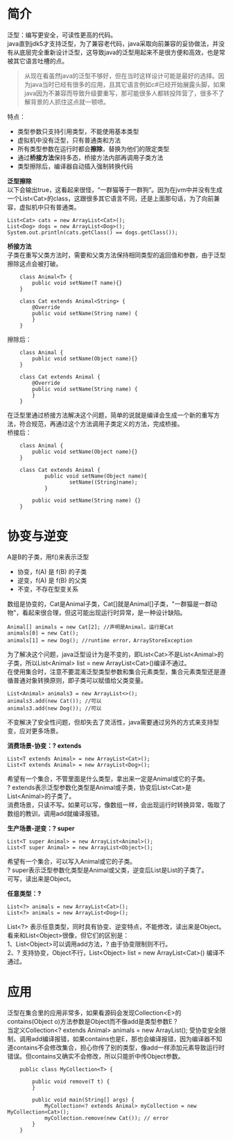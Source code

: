 # 简介
泛型：编写更安全，可读性更高的代码。    
java直到jdk5才支持泛型，为了兼容老代码，java采取向前兼容的妥协做法，并没有从底层完全重新设计泛型，这导致java的泛型用起来不是很方便和高效，也是常被其它语言吐槽的点。

> 从现在看虽然java的泛型不够好，但在当时这样设计可能是最好的选择。因为java当时已经有很多的应用，且其它语言例如c#已经开始展露头脚，如果java因为不兼容而导致升级要重写，那可能很多人都转投阵营了，很多不了解背景的人抓住这点就一顿喷。    

特点：
- 类型参数只支持引用类型，不能使用基本类型
- 虚拟机中没有泛型，只有普通类和方法
- 所有类型参数在运行时都会**擦除**，替换为他们的限定类型
- 通过**桥接方法**保持多态，桥接方法内部再调用子类方法
- 类型擦除后，编译器自动插入强制转换代码

**泛型擦除**    
以下会输出true，这看起来很怪，“一群猫等于一群狗”。因为在jvm中并没有生成一个List\<Cat>的class，这跟很多其它语言不同，还是上面那句话，为了向前兼容，虚拟机中只有普通类。    
```
List<Cat> cats = new ArrayList<Cat>();
List<Dog> dogs = new ArrayList<Dog>();
System.out.println(cats.getClass() == dogs.getClass()); 
```   

**桥接方法**    
子类在重写父类方法时，需要和父类方法保持相同类型的返回值和参数，由于泛型擦除这点会被打破。   
```
	class Animal<T> {
		public void setName(T name){}
	}

	class Cat extends Animal<String> {
		@Override
		public void setName(String name) {
		}
	}
```
擦除后：
```
	class Animal {
		public void setName(Object name){}
	}

	class Cat extends Animal {
		@Override
		public void setName(String name) {
		}
	}
```
在泛型里通过桥接方法解决这个问题，简单的说就是编译会生成一个新的重写方法，符合规范，再通过这个方法调用子类定义的方法，完成桥接。    
桥接后：
```
	class Animal {
		public void setName(Object name){}
	}

	class Cat extends Animal {
        	public void setName(Object name){
            		setName((String)name);
        	}
		
		public void setName(String name) {}
	}
```

# 协变与逆变
A是B的子类，用f()来表示泛型
- 协变，f(A) 是 f(B) 的子类
- 逆变，f(A) 是 f(B) 的父类
- 不变，不存在型变关系

数组是协变的，Cat是Animal子类，Cat[]就是Animal[]子类，"一群猫是一群动物"，看起来很合理，但这可能出现运行时异常，是一种设计缺陷。          
```
Animal[] animals = new Cat[2]; //声明是Animal，运行是Cat
animals[0] = new Cat();
animals[1] = new Dog(); //runtime error，ArrayStoreException
```

为了解决这个问题，java泛型设计为是不变的，即List\<Cat>不是List\<Animal>的子类，所以List\<Animal> list = new ArrayList\<Cat>()编译不通过。   
在使用集合时，注意不要混淆泛型类型参数和集合元素类型，集合元素类型还是遵循普通对象转换原则，即子类可以赋值给父类变量。    
```
List<Animal> animals3 = new ArrayList<>();
animals3.add(new Cat()); //可以
animals3.add(new Dog()); //可以
```

不变解决了安全性问题，但却失去了灵活性，java需要通过另外的方式来支持型变，应对更多场景。   

**消费场景-协变：? extends**     
```
List<T extends Animal> = new ArrayList<Cat>();
List<T extends Animal> = new ArrayList<Dog>();
```
希望有一个集合，不管里面是什么类型，拿出来一定是Animal或它的子类。     
? extends表示泛型参数化类型是Animal或子类，协变后List\<Cat>是List\<Animal>的子类了。   
消费场景，只读不写。如果可以写，像数组一样，会出现运行时转换异常，吸取了数组的教训，调用add就编译报错。       

**生产场景-逆变：? super**          
```
List<T super Animal> = new ArrayList<Animal>();
List<T super Animal> = new ArrayList<Object>();
```    
希望有一个集合，可以写入Animal或它的子类。   
? super表示泛型参数化类型是Animal或父类，逆变后List<Object>是List<Animal>的子类了。   
可写，读出来是Object。   

**任意类型：?**  
```
List<?> animals = new ArrayList<Cat>();   
List<?> animals = new ArrayList<Dog>();
```
List<?> 表示任意类型，同时具有协变、逆变特点，不能修改，读出来是Object。   
看来和List\<Object>很像，但它们的区别是：   
1、List\<Object>可以调用add方法，? 由于协变限制则不行。      
2、? 支持协变，Object不行，List\<Object> list = new ArrayList\<Cat>() 编译不通过。      

# 应用
泛型在集合里的应用非常多，如果看源码会发现Collection\<E>的contains(Object o)方法参数是Object而不像add是类型参数E？     
当定义Collection<? extends Animal> animals = new ArrayList(); 受协变安全限制，调用add编译报错，如果contains也是E，那也会编译报错，因为编译器不知道contains不会修改集合，担心你传了别的类型，像add一样添加元素导致运行时错误。但contains又确实不会修改，所以只能折中传Object参数。        
```
	public class MyCollection<T> {

		public void remove(T t) {
		}

		public void main(String[] args) {
			MyCollection<? extends Animal> myCollection = new MyCollection<Cat>();
			myCollection.remove(new Cat()); // error
		}
	}
```  

